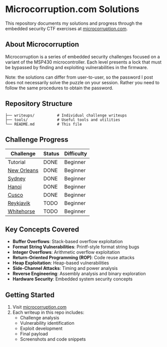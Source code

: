 # Microcorruption.com Solutions

This repository documents my solutions and progress through the embedded security CTF exercises at [microcorruption.com](https://microcorruption.com/).

## About Microcorruption

Microcorruption is a series of embedded security challenges focused on a variant of the MSP430 microcontroller. Each level presents a lock that must be bypassed by finding and exploiting vulnerabilities in the firmware.

Note: the solutions can differ from user-to-user, so the password I post does not necessarily solve the puzzle on your session. Rather you need to follow the same procedures to obtain the password.

## Repository Structure

```text
├── writeups/          # Individual challenge writeups
├── tools/             # Useful tools and utilities
└── README.md          # This file
```

## Challenge Progress

| Challenge | Status | Difficulty |
|-----------|--------|------------|
| Tutorial | DONE | Beginner |
| [New Orleans](writeups/01-new-orleans.md) | DONE | Beginner |
| [Sydney](writeups/02-sydney.md) | DONE | Beginner |
| [Hanoi](writeups/03-hanoi.md) | DONE | Beginner |
| [Cusco](writeups/04-cusco.md) | DONE | Beginner |
| [Reykjavik](writeups/05-reykjavik.md) | TODO | Beginner |
| [Whitehorse](writeups/06-whitehorse.md) | TODO | Beginner |

## Key Concepts Covered

- **Buffer Overflows**: Stack-based overflow exploitation
- **Format String Vulnerabilities**: Printf-style format string bugs
- **Integer Overflows**: Arithmetic overflow exploitation
- **Return-Oriented Programming (ROP)**: Code reuse attacks
- **Heap Exploitation**: Heap-based vulnerabilities
- **Side-Channel Attacks**: Timing and power analysis
- **Reverse Engineering**: Assembly analysis and binary exploration
- **Hardware Security**: Embedded system security concepts

## Getting Started

1. Visit [microcorruption.com](https://microcorruption.com/)
2. Each writeup in this repo includes:
   - Challenge analysis
   - Vulnerability identification
   - Exploit development
   - Final payload
   - Screenshots and code snippets
